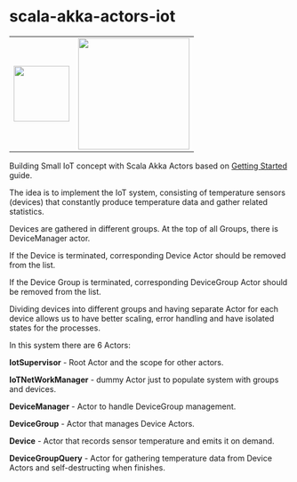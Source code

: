 # scala-akka-actors-iot

<table>
  <tr>
    <td><img src="https://www.scala-lang.org/resources/img/frontpage/scala-spiral.png" height="100"/></td>
    <td><img src="https://akka.io/resources/images/akka_full_color.svg" width="200"/></td>
  </tr>
</table>

Building Small IoT concept with Scala Akka Actors based on [Getting Started](https://doc.akka.io/docs/akka/current/typed/guide/index.html) guide.

The idea is to implement the IoT system, consisting of temperature sensors (devices) that constantly produce temperature data and gather related statistics.

Devices are gathered in different groups. At the top of all Groups, there is DeviceManager actor.

If the Device is terminated, corresponding Device Actor should be removed from the list.

If the Device Group is terminated, corresponding DeviceGroup Actor should be removed from the list.

Dividing devices into different groups and having separate Actor for each device allows us to have better scaling, error handling and have isolated states for the processes.

In this system there are 6 Actors:

**IotSupervisor** - Root Actor and the scope for other actors.

**IoTNetWorkManager** - dummy Actor just to populate system with groups and devices.

**DeviceManager** - Actor to handle DeviceGroup management.

**DeviceGroup** - Actor that manages Device Actors.

**Device** - Actor that records sensor temperature and emits it on demand.

**DeviceGroupQuery** - Actor for gathering temperature data from Device Actors and self-destructing when finishes.
